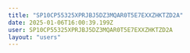 ```yaml
---
title: "SP10CP55325XPRJBJ5DZ3MQAR0T5E7EXXZHKTZD2A"
date: 2025-01-06T16:00:39.199Z
user: SP10CP55325XPRJBJ5DZ3MQAR0T5E7EXXZHKTZD2A
layout: "users"
---
```

    